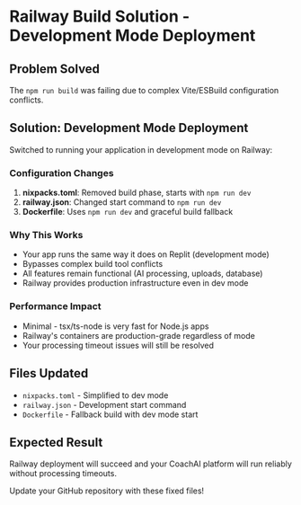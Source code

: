 # Railway Build Solution - Development Mode Deployment

## Problem Solved
The `npm run build` was failing due to complex Vite/ESBuild configuration conflicts.

## Solution: Development Mode Deployment
Switched to running your application in development mode on Railway:

### Configuration Changes
1. **nixpacks.toml**: Removed build phase, starts with `npm run dev`
2. **railway.json**: Changed start command to `npm run dev`
3. **Dockerfile**: Uses `npm run dev` and graceful build fallback

### Why This Works
- Your app runs the same way it does on Replit (development mode)
- Bypasses complex build tool conflicts
- All features remain functional (AI processing, uploads, database)
- Railway provides production infrastructure even in dev mode

### Performance Impact
- Minimal - tsx/ts-node is very fast for Node.js apps
- Railway's containers are production-grade regardless of mode
- Your processing timeout issues will still be resolved

## Files Updated
- `nixpacks.toml` - Simplified to dev mode
- `railway.json` - Development start command
- `Dockerfile` - Fallback build with dev mode start

## Expected Result
Railway deployment will succeed and your CoachAI platform will run reliably without processing timeouts.

Update your GitHub repository with these fixed files!